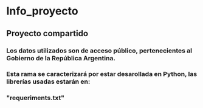 # Info_proyecto

##                  Proyecto compartido



### Los datos utilizados son de acceso público, pertenecientes al Gobierno de la República Argentina.

### Esta rama se caracterizará por estar desarollada en Python, las librerías usadas estarán en:
###     "requeriments.txt"



